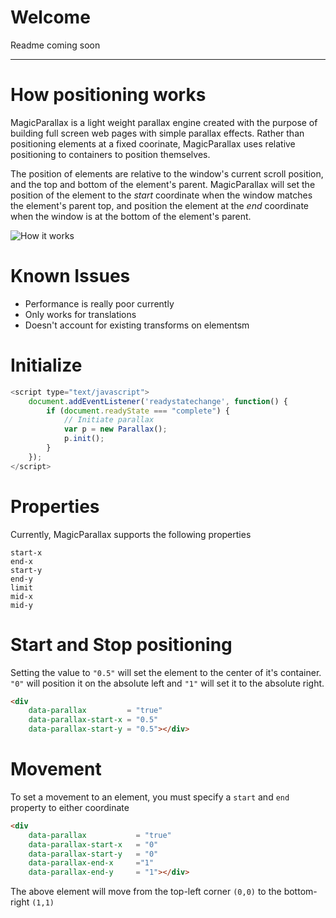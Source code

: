 # Welcome

Readme coming soon

---

# How positioning works

MagicParallax is a light weight parallax engine created with the purpose of building full screen web pages with simple parallax effects. Rather than positioning elements at a fixed coorinate, MagicParallax uses relative positioning to containers to position themselves. 

The position of elements are relative to the window's current scroll position, and the top and bottom of the element's parent. MagicParallax will set the position of the element to the *start* coordinate when the window matches the element's parent top, and position the element at the *end* coordinate when the window is at the bottom of the element's parent. 

![How it works](http://i.imgur.com/51F0SSH.png)

# Known Issues

* Performance is really poor currently
* Only works for translations
* Doesn't account for existing transforms on elementsm

# Initialize
```javascript
<script type="text/javascript">
	document.addEventListener('readystatechange', function() {
		if (document.readyState === "complete") {
			// Initiate parallax
			var p = new Parallax();
			p.init();
		}
	});
</script>
```

# Properties
Currently, MagicParallax supports the following properties
```
start-x
end-x
start-y
end-y
limit
mid-x
mid-y
```

# Start and Stop positioning
Setting the value to `"0.5"` will set the element to the center of it's container. `"0"` will position it on the absolute left and `"1"` will set it to the absolute right. 
```html
<div
    data-parallax         = "true"
    data-parallax-start-x = "0.5"
    data-parallax-start-y = "0.5"></div>
```

# Movement
To set a movement to an element, you must specify a `start` and `end` property to either coordinate
```html
<div
    data-parallax			= "true"
    data-parallax-start-x	= "0"
    data-parallax-start-y	= "0"
    data-parallax-end-x		="1"
    data-parallax-end-y		= "1"></div>
```
The above element will move from the top-left corner `(0,0)` to the bottom-right `(1,1)`